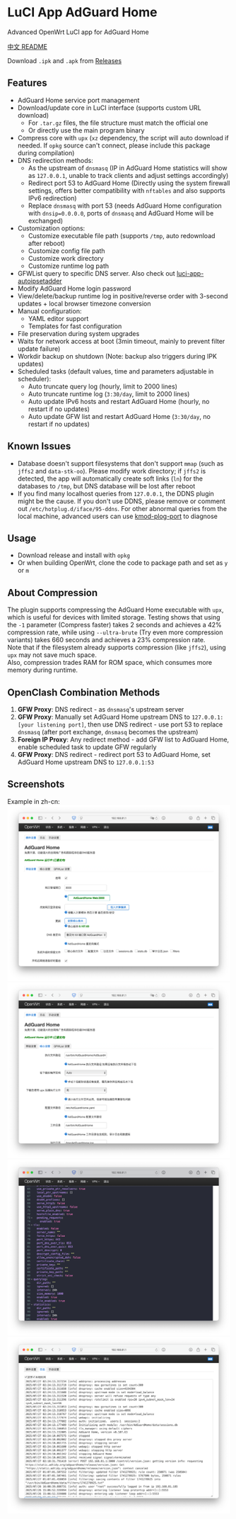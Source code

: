 # LuCI App AdGuard Home

Advanced OpenWrt LuCI app for AdGuard Home

[中文 README](README.CN.md)

Download `.ipk` and `.apk` from [Releases](https://github.com/stevenjoezhang/luci-app-adguardhome/releases)

## Features

- AdGuard Home service port management
- Download/update core in LuCI interface (supports custom URL download)
  - For `.tar.gz` files, the file structure must match the official one
  - Or directly use the main program binary
- Compress core with `upx` (`xz` dependency, the script will auto download if needed. If `opkg` source can't connect, please include this package during compilation)
- DNS redirection methods:
  - As the upstream of `dnsmasq` (IP in AdGuard Home statistics will show as `127.0.0.1`, unable to track clients and adjust settings accordingly)
  - Redirect port 53 to AdGuard Home (Directly using the system firewall settings, offers better compatibility with `nftables` and also supports IPv6 redirection)
  - Replace `dnsmasq` with port 53 (needs AdGuard Home configuration with `dnsip=0.0.0.0`, ports of `dnsmasq` and AdGuard Home will be exchanged)
- Customization options:
  - Customize executable file path (supports `/tmp`, auto redownload after reboot)
  - Customize config file path
  - Customize work directory
  - Customize runtime log path
- GFWList query to specific DNS server. Also check out [luci-app-autoipsetadder](https://github.com/rufengsuixing/luci-app-autoipsetadder)
- Modify AdGuard Home login password
- View/delete/backup runtime log in positive/reverse order with 3-second updates + local browser timezone conversion
- Manual configuration:
  - YAML editor support
  - Templates for fast configuration
- File preservation during system upgrades
- Waits for network access at boot (3min timeout, mainly to prevent filter update failure)
- Workdir backup on shutdown (Note: backup also triggers during IPK updates)
- Scheduled tasks (default values, time and parameters adjustable in scheduler):
  - Auto truncate query log (hourly, limit to 2000 lines)
  - Auto truncate runtime log (`3:30/day`, limit to 2000 lines)
  - Auto update IPv6 hosts and restart AdGuard Home (hourly, no restart if no updates)
  - Auto update GFW list and restart AdGuard Home (`3:30/day`, no restart if no updates)

## Known Issues

- Database doesn't support filesystems that don't support `mmap` (such as `jffs2` and `data-stk-oo`). Please modify work directory; if `jffs2` is detected, the app will automatically create soft links (`ln`) for the databases to `/tmp`, but DNS database will be lost after reboot
- If you find many localhost queries from `127.0.0.1`, the DDNS plugin might be the cause. If you don't use DDNS, please remove or comment out `/etc/hotplug.d/iface/95-ddns`. For other abnormal queries from the local machine, advanced users can use [kmod-plog-port](https://github.com/rufengsuixing/kmod-plog-port) to diagnose

## Usage

- Download release and install with `opkg`
- Or when building OpenWrt, clone the code to package path and set as `y` or `m`

## About Compression

The plugin supports compressing the AdGuard Home executable with `upx`, which is useful for devices with limited storage. Testing shows that using the `-1` parameter (Compress faster) takes 2 seconds and achieves a 42% compression rate, while using `--ultra-brute` (Try even more compression variants) takes 660 seconds and achieves a 23% compression rate.  
Note that if the filesystem already supports compression (like `jffs2`), using `upx` may not save much space.  
Also, compression trades RAM for ROM space, which consumes more memory during runtime.

## OpenClash Combination Methods

1. **GFW Proxy**: DNS redirect - as `dnsmasq`'s upstream server
2. **GFW Proxy**: Manually set AdGuard Home upstream DNS to `127.0.0.1:[your listening port]`, then use DNS redirect - use port 53 to replace `dnsmasq` (after port exchange, `dnsmasq` becomes the upstream)
3. **Foreign IP Proxy**: Any redirect method - add GFW list to AdGuard Home, enable scheduled task to update GFW regularly
4. **GFW Proxy**: DNS redirect - redirect port 53 to AdGuard Home, set AdGuard Home upstream DNS to `127.0.0.1:53`

## Screenshots

Example in zh-cn:  
![Basic Settings - LuCI](screenshots/1.png)
![Core Settings - LuCI](screenshots/2.png)
![Manual Config - LuCI](screenshots/3.png)
![Log - LuCI](screenshots/4.png)

